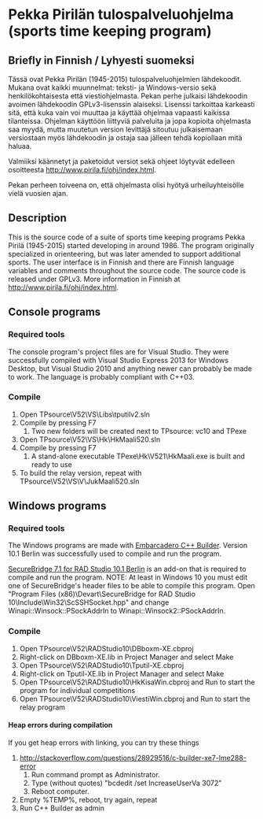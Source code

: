 # Pekka Pirilän tulospalveluohjelma (sports time keeping program)

## Briefly in Finnish / Lyhyesti suomeksi
Tässä ovat Pekka Pirilän (1945-2015) tulospalveluohjelmien lähdekoodit. Mukana 
ovat kaikki muunnelmat: teksti- ja Windows-versio sekä henkilökohtaisesta että 
viestiohjelmasta. Pekan perhe julkaisi lähdekoodin avoimen lähdekoodin
GPLv3-lisenssin alaiseksi. Lisenssi tarkoittaa karkeasti sitä, että kuka vain 
voi muuttaa ja käyttää ohjelmaa vapaasti kaikissa tilanteissa. Ohjelman
käyttöön liittyviä palveluita ja jopa kopioita ohjelmasta saa myydä, mutta 
muutetun version levittäjä sitoutuu julkaisemaan versiostaan myös lähdekoodin
ja ostaja saa jälleen tehdä kopiollaan mitä haluaa.

Valmiiksi käännetyt ja paketoidut versiot sekä ohjeet löytyvät edelleen
osoitteesta http://www.pirila.fi/ohj/index.html.

Pekan perheen toiveena on, että ohjelmasta olisi hyötyä urheiluyhteisölle vielä
vuosien ajan.

## Description
This is the source code of a suite of sports time keeping programs Pekka Pirilä
(1945-2015) started developing in around 1986. The program originally
specialized in orienteering, but was later amended to support additional
sports. The user interface is in Finnish and there are Finnish language
variables and comments throughout the source code. The source code is released 
under GPLv3. More information in Finnish at http://www.pirila.fi/ohj/index.html.

## Console programs

### Required tools
The console program's project files are for Visual Studio. They were
successfully compiled with Visual Studio Express 2013 for Windows Desktop,
but Visual Studio 2010 and anything newer can probably be made to work. The 
language is probably compliant with C++03.

### Compile
1. Open TPsource\V52\VS\Libs\tputilv2.sln
2. Compile by pressing F7
	1. Two new folders will be created next to TPsource: vc10 and TPexe
3. Open TPsource\V52\VS\Hk\HkMaali520.sln
4. Compile by pressing F7
	1. A stand-alone executable TPexe\Hk\V521\HkMaali.exe is built and ready
	to use
5. To build the relay version, repeat with TPsource\V52\VS\V\JukMaali520.sln

## Windows programs

### Required tools
The Windows programs are made with
[Embarcadero C++ Builder](https://www.embarcadero.com/app-development-tools-store/cbuilder).
Version 10.1 Berlin was successfully used to compile and run the program.

[SecureBridge 7.1 for RAD Studio 10.1 Berlin](https://www.devart.com/sbridge/download.html)
is an add-on that is required to compile and run the program. NOTE: At least 
in Windows 10 you must edit one of SecureBridge's header files to be able to 
compile this program. Open 
"Program Files (x86)\Devart\SecureBridge for RAD Studio 10\Include\Win32\ScSSHSocket.hpp"
and change Winapi::Winsock::PSockAddrIn to Winapi::Winsock2::PSockAddrIn.

### Compile
1. Open TPsource\V52\RADStudio10\DBboxm-XE.cbproj
2. Right-click on DBboxm-XE.lib in Project Manager and select Make
3. Open TPsource\V52\RADStudio10\Tputil-XE.cbproj
4. Right-click on Tputil-XE.lib in Project Manager and select Make
5. Open TPsource\V52\RADStudio10\HkKisaWin.cbproj and Run to start the
program for individual competitions
6. Open TPsource\V52\RADStudio10\ViestiWin.cbproj and Run to start the 
relay program

#### Heap errors during compilation
If you get heap errors with linking, you can try these things

1. http://stackoverflow.com/questions/28929516/c-builder-xe7-lme288-error
	1. Run command prompt as Administrator.
	2. Type (without quotes) "bcdedit /set IncreaseUserVa 3072"
	3. Reboot computer.
2. Empty %TEMP%, reboot, try again, repeat
3. Run C++ Builder as admin
